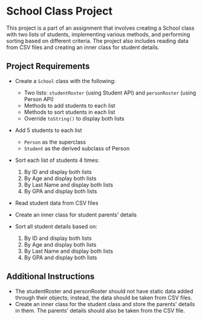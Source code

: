 # School Class Project

This project is a part of an assignment that involves creating a School class with two lists of students, implementing various methods, and performing sorting based on different criteria. The project also includes reading data from CSV files and creating an inner class for student details.

## Project Requirements
- Create a `School` class with the following:
  - Two lists: `studentRoster` (using Student API) and `personRoster` (using Person API)
  - Methods to add students to each list
  - Methods to sort students in each list
  - Override `toString()` to display both lists

- Add 5 students to each list
  - `Person` as the superclass
  - `Student` as the derived subclass of Person

- Sort each list of students 4 times:
  1. By ID and display both lists
  2. By Age and display both lists
  3. By Last Name and display both lists
  4. By GPA and display both lists

- Read student data from CSV files
- Create an inner class for student parents' details
- Sort all student details based on:
  1. By ID and display both lists
  2. By Age and display both lists
  3. By Last Name and display both lists
  4. By GPA and display both lists

## Additional Instructions
- The studentRoster and personRoster should not have static data added through their objects; instead, the data should be taken from CSV files.
- Create an inner class for the student class and store the parents' details in them. The parents' details should also be taken from the CSV file.
